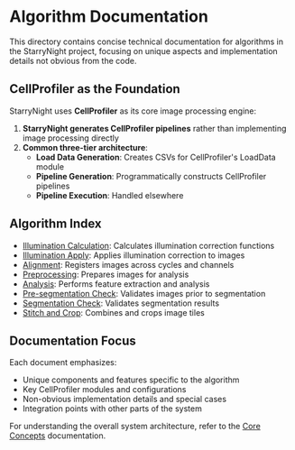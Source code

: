 # Algorithm Documentation

This directory contains concise technical documentation for algorithms in the StarryNight project, focusing on unique aspects and implementation details not obvious from the code.

## CellProfiler as the Foundation

StarryNight uses **CellProfiler** as its core image processing engine:

1. **StarryNight generates CellProfiler pipelines** rather than implementing image processing directly
2. **Common three-tier architecture**:
      - **Load Data Generation**: Creates CSVs for CellProfiler's LoadData module
      - **Pipeline Generation**: Programmatically constructs CellProfiler pipelines
      - **Pipeline Execution**: Handled elsewhere

## Algorithm Index

- [Illumination Calculation](illum_calc.md): Calculates illumination correction functions
- [Illumination Apply](illum_apply.md): Applies illumination correction to images
- [Alignment](align.md): Registers images across cycles and channels
- [Preprocessing](preprocess.md): Prepares images for analysis
- [Analysis](analysis.md): Performs feature extraction and analysis
- [Pre-segmentation Check](presegcheck.md): Validates images prior to segmentation
- [Segmentation Check](segcheck.md): Validates segmentation results
- [Stitch and Crop](stitchcrop.md): Combines and crops image tiles

## Documentation Focus

Each document emphasizes:

- Unique components and features specific to the algorithm
- Key CellProfiler modules and configurations
- Non-obvious implementation details and special cases
- Integration points with other parts of the system

For understanding the overall system architecture, refer to the [Core Concepts](../core-concepts.md) documentation.
